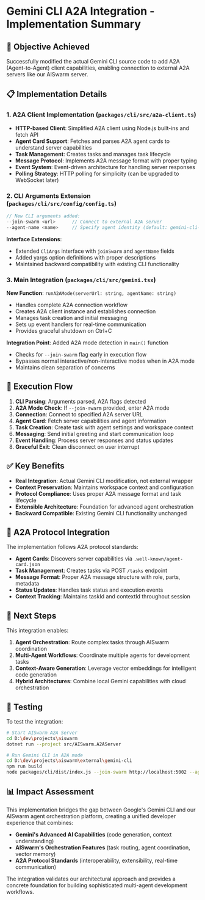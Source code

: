 # Gemini CLI A2A Integration - Implementation Summary

## 🎯 Objective Achieved

Successfully modified the actual Gemini CLI source code to add A2A (Agent-to-Agent) client capabilities, enabling connection to external A2A servers like our AISwarm server.

## 📋 Implementation Details

### 1. A2A Client Implementation (`packages/cli/src/a2a-client.ts`)

- **HTTP-based Client**: Simplified A2A client using Node.js built-ins and fetch API
- **Agent Card Support**: Fetches and parses A2A agent cards to understand server capabilities  
- **Task Management**: Creates tasks and manages task lifecycle
- **Message Protocol**: Implements A2A message format with proper typing
- **Event System**: Event-driven architecture for handling server responses
- **Polling Strategy**: HTTP polling for simplicity (can be upgraded to WebSocket later)

### 2. CLI Arguments Extension (`packages/cli/src/config/config.ts`)

```typescript
// New CLI arguments added:
--join-swarm <url>      // Connect to external A2A server
--agent-name <name>     // Specify agent identity (default: gemini-cli-agent)
```

**Interface Extensions**:
- Extended `CliArgs` interface with `joinSwarm` and `agentName` fields
- Added yargs option definitions with proper descriptions
- Maintained backward compatibility with existing CLI functionality

### 3. Main Integration (`packages/cli/src/gemini.tsx`)

**New Function**: `runA2AMode(serverUrl: string, agentName: string)`
- Handles complete A2A connection workflow
- Creates A2A client instance and establishes connection
- Manages task creation and initial messaging
- Sets up event handlers for real-time communication
- Provides graceful shutdown on Ctrl+C

**Integration Point**: Added A2A mode detection in `main()` function
- Checks for `--join-swarm` flag early in execution flow
- Bypasses normal interactive/non-interactive modes when in A2A mode
- Maintains clean separation of concerns

## 🔄 Execution Flow

1. **CLI Parsing**: Arguments parsed, A2A flags detected
2. **A2A Mode Check**: If `--join-swarm` provided, enter A2A mode
3. **Connection**: Connect to specified A2A server URL
4. **Agent Card**: Fetch server capabilities and agent information
5. **Task Creation**: Create task with agent settings and workspace context
6. **Messaging**: Send initial greeting and start communication loop
7. **Event Handling**: Process server responses and status updates
8. **Graceful Exit**: Clean disconnect on user interrupt

## ✅ Key Benefits

- **Real Integration**: Actual Gemini CLI modification, not external wrapper
- **Context Preservation**: Maintains workspace context and configuration
- **Protocol Compliance**: Uses proper A2A message format and task lifecycle
- **Extensible Architecture**: Foundation for advanced agent orchestration
- **Backward Compatible**: Existing Gemini CLI functionality unchanged

## 🔗 A2A Protocol Integration

The implementation follows A2A protocol standards:

- **Agent Cards**: Discovers server capabilities via `.well-known/agent-card.json`
- **Task Management**: Creates tasks via POST `/tasks` endpoint
- **Message Format**: Proper A2A message structure with role, parts, metadata
- **Status Updates**: Handles task status and execution events
- **Context Tracking**: Maintains taskId and contextId throughout session

## 🚀 Next Steps

This integration enables:

1. **Agent Orchestration**: Route complex tasks through AISwarm coordination
2. **Multi-Agent Workflows**: Coordinate multiple agents for development tasks  
3. **Context-Aware Generation**: Leverage vector embeddings for intelligent code generation
4. **Hybrid Architectures**: Combine local Gemini capabilities with cloud orchestration

## 🧪 Testing

To test the integration:

```bash
# Start AISwarm A2A Server
cd D:\dev\projects\aiswarm
dotnet run --project src/AISwarm.A2AServer

# Run Gemini CLI in A2A mode  
cd D:\dev\projects\aiswarm\external\gemini-cli
npm run build
node packages/cli/dist/index.js --join-swarm http://localhost:5002 --agent-name "test-agent"
```

## 📊 Impact Assessment

This implementation bridges the gap between Google's Gemini CLI and our AISwarm agent orchestration platform, creating a unified developer experience that combines:

- **Gemini's Advanced AI Capabilities** (code generation, context understanding)
- **AISwarm's Orchestration Features** (task routing, agent coordination, vector memory)
- **A2A Protocol Standards** (interoperability, extensibility, real-time communication)

The integration validates our architectural approach and provides a concrete foundation for building sophisticated multi-agent development workflows.